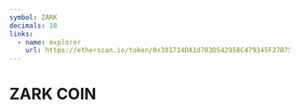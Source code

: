 ```yaml
---
symbol: ZARK
decimals: 18
links:
  - name: explorer
    url: https://etherscan.io/token/0x301714DA1d783D542958C479345F27B75A7eFC9E
---
```


# ZARK COIN
